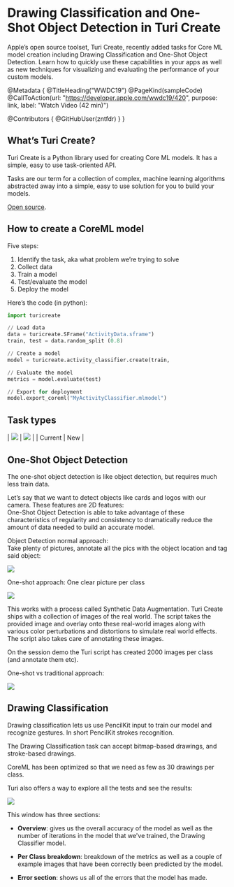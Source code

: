 # Drawing Classification and One-Shot Object Detection in Turi Create

Apple’s open source toolset, Turi Create, recently added tasks for Core ML model creation including Drawing Classification and One-Shot Object Detection. Learn how to quickly use these capabilities in your apps as well as new techniques for visualizing and evaluating the performance of your custom models.

@Metadata {
   @TitleHeading("WWDC19")
   @PageKind(sampleCode)
   @CallToAction(url: "https://developer.apple.com/wwdc19/420", purpose: link, label: "Watch Video (42 min)")

   @Contributors {
      @GitHubUser(zntfdr)
   }
}



## What’s Turi Create?

Turi Create is a Python library used for creating Core ML models. It has a simple, easy to use task-oriented API.

Tasks are our term for a collection of complex, machine learning algorithms abstracted away into a simple, easy to use solution for you to build your models.

[Open source](https://github.com/apple/turicreate).

## How to create a CoreML model

Five steps:

1. Identify the task, aka what problem we’re trying to solve 
2. Collect data
3. Train a model
4. Test/evaluate the model
5. Deploy the model

Here’s the code (in python):

```python
import turicreate 

// Load data 
data = turicreate.SFrame("ActivityData.sframe")
train, test = data.random_split (0.8) 

// Create a model 
model = turicreate.activity_classifier.create(train, 

// Evaluate the model
metrics = model.evaluate(test) 

// Export for deployment 
model.export_coreml("MyActivityClassifier.mlmodel") 
```

## Task types

| ![][oldTasksImage] | ![][newTasksImage] |
| Current | New |

## One-Shot Object Detection

The one-shot object detection is like object detection, but requires much less train data.

Let’s say that we want to detect objects like cards and logos with our camera. These features are 2D features:  
One-Shot Object Detection is able to take advantage of these characteristics of regularity and consistency to dramatically reduce the amount of data needed to build an accurate model.

Object Detection normal approach:  
Take plenty of pictures, annotate all the pics with the object location and tag said object:

![][cardsImage]

One-shot approach:
One clear picture per class

![][cardsClearImage]

This works with a process called Synthetic Data Augmentation. Turi Create ships with a collection of images of the real world. The script takes the provided image and overlay onto these real-world images along with various color perturbations and distortions to simulate real world effects. The script also takes care of annotating these images.

On the session demo the Turi script has created 2000 images per class (and annotate them etc).

One-shot vs traditional approach:

![][oneVStraditionalImage]

## Drawing Classification

Drawing classification lets us use PencilKit input to train our model and recognize gestures.
In short PencilKit strokes recognition.

The Drawing Classification task can accept bitmap-based drawings, and stroke-based drawings. 

CoreML has been optimized so that we need as few as 30 drawings per class.

Turi also offers a way to explore all the tests and see the results:

![][resultsImage]

This window has three sections:

- **Overview**: gives us the overall accuracy of the model as well as the number of iterations in the model that we've trained, the Drawing Classifier model. 

- **Per Class breakdown**: breakdown of the metrics as well as a couple of example images that have been correctly been predicted by the model. 

- **Error section**: shows us all of the errors that the model has made.

[oldTasksImage]: WWDC19-420-oldTasks
[newTasksImage]: WWDC19-420-newTasks
[cardsImage]: WWDC19-420-cards
[cardsClearImage]: WWDC19-420-cardsClear
[oneVStraditionalImage]: WWDC19-420-oneVStraditional
[resultsImage]: WWDC19-420-results